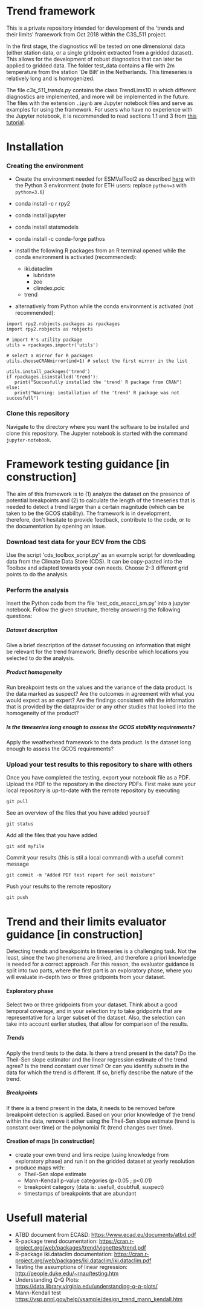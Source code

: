 Trend framework
===============

This is a private repository intended for development of the 'trends and their limits' framework from Oct 2018 within the C3S_511 project.

In the first stage, the diagnostics will be tested on one dimensional data (either station data, or a single gridpoint extracted from a gridded dataset). This allows for the development of robust diagnostics that can later be applied to gridded data. The folder test_data contains a file with 2m temperature from the station 'De Bilt' in the Netherlands. This timeseries is relatively long and is homogenized.

The file _c3s_511_trends.py_ contains the class TrendLims1D in which different diagnostics are implemented, and more will be implemented in the future. The files with the extension `.ipynb` are Jupyter notebook files and serve as examples for using the framework. For users who have no experience with the Jupyter notebook, it is recommended to read sections 1.1 and 3 from [this tutorial](https://jupyter-notebook-beginner-guide.readthedocs.io/en/latest/what_is_jupyter.html#notebook-document).

Installation
===============

### Creating the environment
 - Create the environment needed for ESMValTool2 as described [here](https://esmvaltool.readthedocs.io/en/version2_development/user_guide2/index.html#installing-esmvaltool) with the Python 3 environment (note for ETH users: replace `python=3` with `python=3.6`)
 - conda install -c r rpy2
 - conda install jupyter
 - conda install statsmodels
 - conda install -c conda-forge pathos
 - install the following R packages from an R terminal opened while the conda environment is activated (recommended):
    - iki.dataclim
      - lubridate
      - zoo
      - climdex.pcic
    - trend
    
 - alternatively from Python while the conda environment is activated (not recommended):
 ```
 import rpy2.robjects.packages as rpackages
 import rpy2.robjects as robjects

 # import R's utility package
 utils = rpackages.importr('utils')

 # select a mirror for R packages
 utils.chooseCRANmirror(ind=1) # select the first mirror in the list

 utils.install_packages('trend')
 if rpackages.isinstalled('trend'):
    print("Succesfully installed the 'trend' R package from CRAN")
 else:
    print("Warning: installation of the 'trend' R package was not succesfull")
 ```
### Clone this repository
Navigate to the directory where you want the software to be installed and clone this repository. The Jupyter notebook is started with the command `jupyter-notebook`.

Framework testing guidance [in construction]
===========================================
The aim of this framework is to (1) analyze the dataset on the presence of potential breakpoints and (2) to calculate the length of the timeseries that is needed to detect a trend larger than a certain magnitude (which can be taken to be the GCOS stability). The framework is in development, therefore, don't hesitate to provide feedback, contribute to the code, or to the documentation by opening an issue.

### Download test data for your ECV from the CDS
Use the script 'cds_toolbox_script.py' as an example script for downloading data from the Climate Data Store (CDS). It can be copy-pasted into the Toolbox and adapted towards your own needs. Choose 2-3 different grid points to do the analysis.

### Perform the analysis
Insert the Python code from the file 'test_cds_esacci_sm.py' into a jupyter notebook. Follow the given structure, thereby answering the following questions:

##### Dataset description
Give a brief description of the dataset focussing on information that might be relevant for the trend framework. Briefly describe which locations you selected to do the analysis.

##### Product homogeneity
Run breakpoint tests on the values and the variance of the data product. Is the data marked as suspect? Are the outcomes in agreement with what you would expect as an expert? Are the findings consistent with the information that is provided by the dataprovider or any other studies that looked into the homogeneity of the product?

##### Is the timeseries long enough to assess the GCOS stability requirements?
Apply the weatherhead framework to the data product. Is the dataset long enough to assess the GCOS requirements?

### Upload your test results to this repository to share with others
Once you have completed the testing, export your notebook file as a PDF. Upload the PDF to the repository in the directory PDFs.
First make sure your local repository is up-to-date with the remote repository by executing
```
git pull
```
See an overview of the files that you have added yourself
```
git status
```
Add all the files that you have added
```
git add myfile
```
Commit your results (this is stil a local command) with a usefull commit message
```
git commit -m "Added PDF test report for soil moisture"
```
Push your results to the remote repository
```
git push
```

Trend and their limits evaluator guidance [in construction]
============================================================

Detecting trends and breakpoints in timeseries is a challenging task. Not the least, since the two phenomena are linked, and therefore a priori knowledge is needed for a correct approach. For this reason, the evaluator guidance is split into two parts, where the first part is an exploratory phase, where you will evaluate in-depth two or three gridpoints from your dataset. 

#### Exploratory phase
Select two or three gridpoints from your dataset. Think about a good temporal coverage, and in your selection try to take gridpoints that are representative for a larger subset of the dataset. Also, the selection can take into account earlier studies, that allow for comparison of the results.

##### Trends
Apply the trend tests to the data. Is there a trend present in the data? Do the Theil-Sen slope estimator and the linear regression estimate of the trend agree? Is the trend constant over time? Or can you identify subsets in the data for which the trend is different. If so, briefly describe the nature of the trend.

##### Breakpoints
If there is a trend present in the data, it needs to be removed before breakpoint detection is applied. Based on your prior knowledge of the trend within the data, remove it either using the Theil-Sen slope estimate (trend is constant over time) or the polynomial fit (trend changes over time).

#### Creation of maps [in construction]
 - create your own trend and lims recipe (using knowledge from exploratory phase) and run it on the gridded dataset at yearly resolution
 - produce maps with:
     - Theil-Sen slope estimate
     - Mann-Kendall p-value categories (p<0.05 ; p<0.01)
     - breakpoint category (data is: usefull, doubtfull, suspect)
     - timestamps of breakpoints that are abundant
      
     




# Usefull material
- ATBD document from ECA&D: https://www.ecad.eu/documents/atbd.pdf
- R-package trend documentation: https://cran.r-project.org/web/packages/trend/vignettes/trend.pdf
- R-package iki.dataclim documentation: https://cran.r-project.org/web/packages/iki.dataclim/iki.dataclim.pdf
- Testing the assumptions of linear regression: http://people.duke.edu/~rnau/testing.htm
- Understanding Q-Q Plots: https://data.library.virginia.edu/understanding-q-q-plots/
- Mann-Kendall test  https://vsp.pnnl.gov/help/vsample/design_trend_mann_kendall.htm
